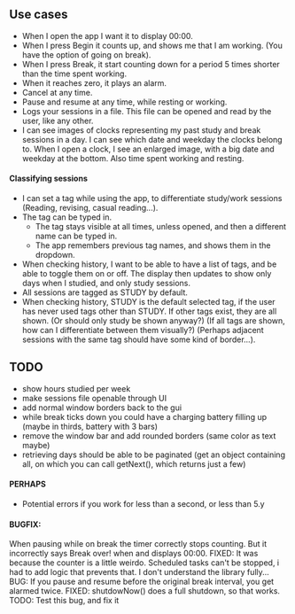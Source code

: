 ## Use cases
- When I open the app I want it to display 00:00.
- When I press Begin it counts up, and shows me that I am working. (You have the option of going on break).
- When I press Break, it start counting down for a period 5 times shorter than the time spent working.
- When it reaches zero, it plays an alarm.
- Cancel at any time.
- Pause and resume at any time, while resting or working.
- Logs your sessions in a file. This file can be opened and read by the user, like any other.
- I can see images of clocks representing my past study and break sessions in a day. I can see which date and weekday the clocks belong to. When I open a clock, I see an enlarged image, with a big date and weekday at the bottom. Also time spent working and resting.

#### Classifying sessions
- I can set a tag while using the app, to differentiate study/work sessions (Reading, revising, casual reading...).
- The tag can be typed in.
	- The tag stays visible at all times, unless opened, and then a different name can be typed in.
	- The app remembers previous tag names, and shows them in the dropdown.
- When checking history, I want to be able to have a list of tags, and be able to toggle them on or off. The display then updates to show only days when I studied, and only study sessions.
- All sessions are tagged as STUDY by default.
- When checking history, STUDY is the default selected tag, if the user has never used tags other than STUDY. If other tags exist, they are all shown. (Or should only study be shown anyway?) (If all tags are shown, how can I differentiate between them visually?) (Perhaps adjacent sessions with the same tag should have some kind of border...).


## TODO
- show hours studied per week
- make sessions file openable through UI
- add normal window borders back to the gui
- while break ticks down you could have a charging battery filling up (maybe in thirds, battery with 3 bars)
- remove the window bar and add rounded borders (same color as text maybe)
- retrieving days should be able to be paginated (get an object containing all, on which you can call getNext(), which returns just a few)

#### PERHAPS
- Potential errors if you work for less than a second, or less than 5.y

#### BUGFIX:
 When pausing while on break the timer correctly stops counting. But it incorrectly says Break over! when and displays 00:00.
FIXED: It was because the counter is a little weirdo. Scheduled tasks can't be stopped, i had to add logic that prevents that. I don't understand the library fully...
BUG: If you pause and resume before the original break interval, you get alarmed twice.
FIXED: shutdowNow() does a full shutdown, so that works.
TODO: Test this bug, and fix it